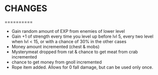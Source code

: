 # CHANGES
==========

* Gain random amount of EXP from enemies of lower level
* Gain +1 of strength every time you level up before lvl 5, every two level when lvl < 15, or with a chance of 30% in the other cases
* Money amount incremented (chest & mobs)
* Mysterymeat dropped from rat & chance to get meat from crab incremented
* chance to get money from gnoll incremented
* Rope item added. Allows for 0 fall damage, but can be used only once.
